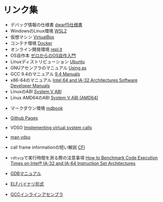 <style type="text/css">
body { counter-reset: chapter 13; }
</style>

# リンク集

- デバッグ情報の仕様書 [dwarf5仕様書](https://dwarfstd.org/doc/DWARF5.pdf)
- WindowsのLinux環境 [WSL2](https://learn.microsoft.com/ja-jp/windows/wsl/install) 
- 仮想マシン [VirtualBox](https://www.virtualbox.org/)
- コンテナ環境 [Docker](https://www.docker.com/)
- オンライン開発環境 [repl.it](https://replit.com/)
- OS自作本 [ゼロからのOS自作入門](https://www.amazon.co.jp/dp/4839975868/)
- Linuxディストリビューション [Ubuntu](https://www.ubuntulinux.jp/home)
- GNUアセンブラのマニュアル [Using as](https://sourceware.org/binutils/docs-2.40/as/index.html)
- GCC 9.4のマニュアル [9.4 Manuals](https://gcc.gnu.org/onlinedocs/9.4.0/)
- x86-64のマニュアル [Intel 64 and IA-32 Architectures Software Developer Manuals](https://www.intel.com/content/www/us/en/developer/articles/technical/intel-sdm.html)
- LinuxのABI [System V ABI](https://wiki.osdev.org/System_V_ABI)
- Linux AMD64のABI [System V ABI (AMD64)](https://gitlab.com/x86-psABIs/x86-64-ABI/-/jobs/artifacts/master/raw/x86-64-ABI/abi.pdf?job=build)
<!-- - Linuxの標準 [Linux Standard Base (LSB)](https://refspecs.linuxfoundation.org/lsb.shtml) -->
- マークダウン環境 [mdbook](https://rust-lang.github.io/mdBook/)
- [Github Pages](https://docs.github.com/ja/pages/getting-started-with-github-pages/about-github-pages)
- VDSO [Implementing virtual system calls](https://lwn.net/Articles/615809/)
- [man vdso](https://man7.org/linux/man-pages/man7/vdso.7.html)
- call frame informationの短い解説 [CFI](https://www.imperialviolet.org/2017/01/18/cfi.html)
- `rdtscp`で実行時間を測る際の注意事項 [How to Benchmark Code Execution Times on Intel® IA-32 and IA-64 Instruction Set Architectures](http://www.intel.com/content/dam/www/public/us/en/documents/white-papers/ia-32-ia-64-benchmark-code-execution-paper.pdf)

- [GDBマニュアル](https://www.sourceware.org/gdb/documentation/)
- [ELFバイナリ形式](https://refspecs.linuxbase.org/elf/gabi4+/ch4.intro.html)
- [GCCインラインアセンブラ](https://gcc.gnu.org/onlinedocs/gcc/Using-Assembly-Language-with-C.html)

